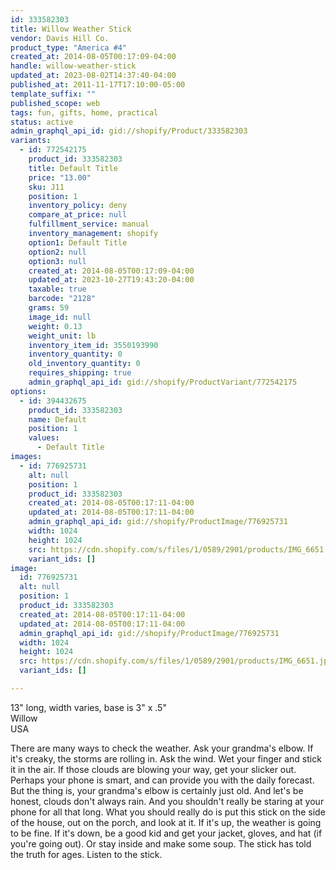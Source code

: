 ```yaml
---
id: 333582303
title: Willow Weather Stick
vendor: Davis Hill Co.
product_type: "America #4"
created_at: 2014-08-05T00:17:09-04:00
handle: willow-weather-stick
updated_at: 2023-08-02T14:37:40-04:00
published_at: 2011-11-17T17:10:00-05:00
template_suffix: ""
published_scope: web
tags: fun, gifts, home, practical
status: active
admin_graphql_api_id: gid://shopify/Product/333582303
variants:
  - id: 772542175
    product_id: 333582303
    title: Default Title
    price: "13.00"
    sku: J11
    position: 1
    inventory_policy: deny
    compare_at_price: null
    fulfillment_service: manual
    inventory_management: shopify
    option1: Default Title
    option2: null
    option3: null
    created_at: 2014-08-05T00:17:09-04:00
    updated_at: 2023-10-27T19:43:20-04:00
    taxable: true
    barcode: "2128"
    grams: 59
    image_id: null
    weight: 0.13
    weight_unit: lb
    inventory_item_id: 3550193990
    inventory_quantity: 0
    old_inventory_quantity: 0
    requires_shipping: true
    admin_graphql_api_id: gid://shopify/ProductVariant/772542175
options:
  - id: 394432675
    product_id: 333582303
    name: Default
    position: 1
    values:
      - Default Title
images:
  - id: 776925731
    alt: null
    position: 1
    product_id: 333582303
    created_at: 2014-08-05T00:17:11-04:00
    updated_at: 2014-08-05T00:17:11-04:00
    admin_graphql_api_id: gid://shopify/ProductImage/776925731
    width: 1024
    height: 1024
    src: https://cdn.shopify.com/s/files/1/0589/2901/products/IMG_6651.jpeg?v=1407212231
    variant_ids: []
image:
  id: 776925731
  alt: null
  position: 1
  product_id: 333582303
  created_at: 2014-08-05T00:17:11-04:00
  updated_at: 2014-08-05T00:17:11-04:00
  admin_graphql_api_id: gid://shopify/ProductImage/776925731
  width: 1024
  height: 1024
  src: https://cdn.shopify.com/s/files/1/0589/2901/products/IMG_6651.jpeg?v=1407212231
  variant_ids: []

---
```


13" long, width varies, base is 3" x .5"  
Willow  
USA

There are many ways to check the weather. Ask your grandma's elbow. If it's creaky, the storms are rolling in. Ask the wind. Wet your finger and stick it in the air. If those clouds are blowing your way, get your slicker out. Perhaps your phone is smart, and can provide you with the daily forecast. But the thing is, your grandma's elbow is certainly just old. And let's be honest, clouds don't always rain. And you shouldn't really be staring at your phone for all that long. What you should really do is put this stick on the side of the house, out on the porch, and look at it. If it's up, the weather is going to be fine. If it's down, be a good kid and get your jacket, gloves, and hat (if you're going out). Or stay inside and make some soup. The stick has told the truth for ages. Listen to the stick.